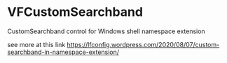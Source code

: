 # VFCustomSearchband
CustomSearchband control for Windows shell namespace extension

see more at this link
https://lfconfig.wordpress.com/2020/08/07/custom-searchband-in-namespace-extension/
